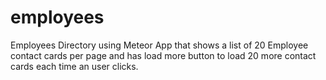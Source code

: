 # employees
Employees Directory using Meteor App that shows a list of 20 Employee contact cards per page and has load more button to load
20 more contact cards each time an user clicks.



